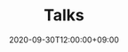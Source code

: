 ---
title: "Talks"
date: 2020-09-30T12:00:00+09:00
description: Talks Page
titleWrap: wrap # wrap, nowrap
type: presentation
---